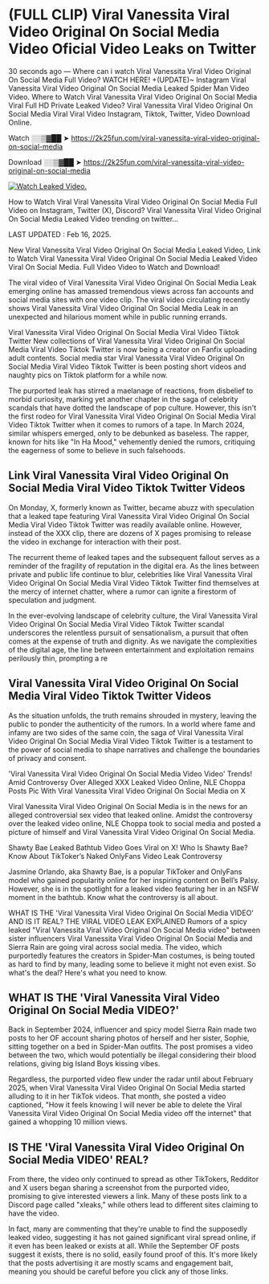 # (FULL CLIP) Viral Vanessita Viral Video Original On Social Media Video Oficial Video Leaks on Twitter

30 seconds ago — Where can i watch Viral Vanessita Viral Video Original On Social Media Full Video? WATCH HERE! +(UPDATE)~ Instagram Viral Vanessita Viral Video Original On Social Media Leaked Spider Man Video Video. Where to Watch Viral Vanessita Viral Video Original On Social Media Viral Full HD Private Leaked Video? Viral Vanessita Viral Video Original On Social Media Viral Viral Video Instagram, Tiktok, Twitter, Video Download Online.

Watch ░░▒▓██ ➤ https://2k25fun.com/viral-vanessita-viral-video-original-on-social-media

Download ░░▒▓██ ➤ https://2k25fun.com/viral-vanessita-viral-video-original-on-social-media

[![Watch Leaked Video.](https://miro.medium.com/v2/resize:fit:828/format:webp/1*cilzJN44JGOrTw9NJCrNHA.gif "Watch Leaked Video")](https://2k25fun.com/viral-vanessita-viral-video-original-on-social-media)

How to Watch Viral Viral Vanessita Viral Video Original On Social Media Full Video on Instagram, Twitter (X), Discord? Viral Vanessita Viral Video Original On Social Media Leaked Video trending on twitter...

LAST UPDATED : Feb 16, 2025.

New Viral Vanessita Viral Video Original On Social Media Leaked Video, Link to Watch Viral Vanessita Viral Video Original On Social Media Leaked Video Viral On Social Media. Full Video Video to Watch and Download!

The viral video of Viral Vanessita Viral Video Original On Social Media Leak emerging online has amassed tremendous views across fan accounts and social media sites with one video clip. The viral video circulating recently shows Viral Vanessita Viral Video Original On Social Media Leak in an unexpected and hilarious moment while in public running errands.

Viral Vanessita Viral Video Original On Social Media Viral Video Tiktok Twitter New collections of Viral Vanessita Viral Video Original On Social Media Viral Video Tiktok Twitter is now being a creator on Fanfix uploading adult contents. Social media star Viral Vanessita Viral Video Original On Social Media Viral Video Tiktok Twitter is been posting short videos and naughty pics on Tiktok platform for a while now.

The purported leak has stirred a maelanage of reactions, from disbelief to morbid curiosity, marking yet another chapter in the saga of celebrity scandals that have dotted the landscape of pop culture. However, this isn't the first rodeo for Viral Vanessita Viral Video Original On Social Media Viral Video Tiktok Twitter when it comes to rumors of a tape. In March 2024, similar whispers emerged, only to be debunked as baseless. The rapper, known for hits like "In Ha Mood," vehemently denied the rumors, critiquing the eagerness of some to believe in such falsehoods.

## Link Viral Vanessita Viral Video Original On Social Media Viral Video Tiktok Twitter Videos

On Monday, X, formerly known as Twitter, became abuzz with speculation that a leaked tape featuring Viral Vanessita Viral Video Original On Social Media Viral Video Tiktok Twitter was readily available online. However, instead of the XXX clip, there are dozens of X pages promising to release the video in exchange for interaction with their post.

The recurrent theme of leaked tapes and the subsequent fallout serves as a reminder of the fragility of reputation in the digital era. As the lines between private and public life continue to blur, celebrities like Viral Vanessita Viral Video Original On Social Media Viral Video Tiktok Twitter find themselves at the mercy of internet chatter, where a rumor can ignite a firestorm of speculation and judgment.

In the ever-evolving landscape of celebrity culture, the Viral Vanessita Viral Video Original On Social Media Viral Video Tiktok Twitter scandal underscores the relentless pursuit of sensationalism, a pursuit that often comes at the expense of truth and dignity. As we navigate the complexities of the digital age, the line between entertainment and exploitation remains perilously thin, prompting a re

##  Viral Vanessita Viral Video Original On Social Media Viral Video Tiktok Twitter Videos

As the situation unfolds, the truth remains shrouded in mystery, leaving the public to ponder the authenticity of the rumors. In a world where fame and infamy are two sides of the same coin, the saga of Viral Vanessita Viral Video Original On Social Media Viral Video Tiktok Twitter is a testament to the power of social media to shape narratives and challenge the boundaries of privacy and consent.

'Viral Vanessita Viral Video Original On Social Media Video Video' Trends! Amid Controversy Over Alleged XXX Leaked Video Online, NLE Choppa Posts Pic With Viral Vanessita Viral Video Original On Social Media on X

Viral Vanessita Viral Video Original On Social Media is in the news for an alleged controversial sex video that leaked online. Amidst the controversy over the leaked video online, NLE Choppa took to social media and posted a picture of himself and Viral Vanessita Viral Video Original On Social Media.

Shawty Bae Leaked Bathtub Video Goes Viral on X! Who Is Shawty Bae? Know About TikToker’s Naked OnlyFans Video Leak Controversy

Jasmine Orlando, aka Shawty Bae, is a popular TikToker and OnlyFans model who gained popularity online for her inspiring content on Bell’s Palsy. However, she is in the spotlight for a leaked video featuring her in an NSFW moment in the bathtub. Know what the controversy is all about.

WHAT IS THE 'Viral Vanessita Viral Video Original On Social Media VIDEO' AND IS IT REAL? THE VIRAL VIDEO LEAK EXPLAINED Rumors of a spicy leaked "Viral Vanessita Viral Video Original On Social Media video" between sister influencers Viral Vanessita Viral Video Original On Social Media and Sierra Rain are going viral across social media. The video, which purportedly features the creators in Spider-Man costumes, is being touted as hard to find by many, leading some to believe it might not even exist. So what's the deal? Here's what you need to know.

## WHAT IS THE 'Viral Vanessita Viral Video Original On Social Media VIDEO?'

Back in September 2024, influencer and spicy model Sierra Rain made two posts to her OF account sharing photos of herself and her sister, Sophie, sitting together on a bed in Spider-Man outfits. The post promises a video between the two, which would potentially be illegal considering their blood relations, giving big Island Boys kissing vibes.

Regardless, the purported video flew under the radar until about February 2025, when Viral Vanessita Viral Video Original On Social Media started alluding to it in her TikTok videos. That month, she posted a video captioned, "How it feels knowing I will never be able to delete the Viral Vanessita Viral Video Original On Social Media video off the internet" that gained a whopping 10 million views.

## IS THE 'Viral Vanessita Viral Video Original On Social Media VIDEO' REAL?

From there, the video only continued to spread as other TikTokers, Redditor and X users began sharing a screenshot from the purported video, promising to give interested viewers a link. Many of these posts link to a Discord page called "xleaks," while others lead to different sites claiming to have the video.

In fact, many are commenting that they're unable to find the supposedly leaked video, suggesting it has not gained significant viral spread online, if it even has been leaked or exists at all. While the September OF posts suggest it exists, there is no solid, easily found proof of this. It's more likely that the posts advertising it are mostly scams and engagement bait, meaning you should be careful before you click any of those links.